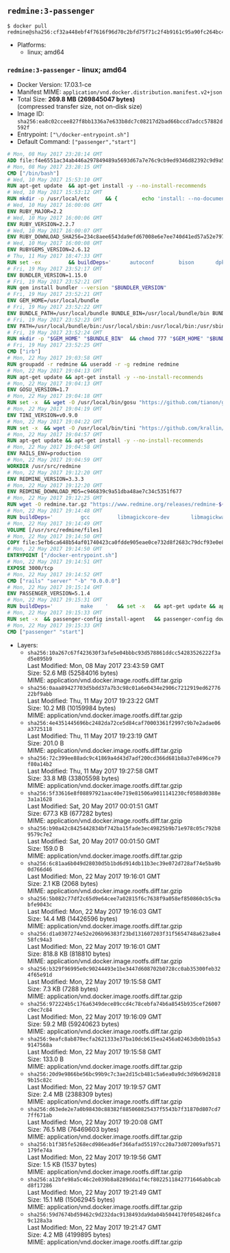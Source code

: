## `redmine:3-passenger`

```console
$ docker pull redmine@sha256:cf32a448ebf4f7616f96d70c2bfd75f71c2f4b9161c95a90fc264bc4a590df37
```

-	Platforms:
	-	linux; amd64

### `redmine:3-passenger` - linux; amd64

-	Docker Version: 17.03.1-ce
-	Manifest MIME: `application/vnd.docker.distribution.manifest.v2+json`
-	Total Size: **269.8 MB (269845047 bytes)**  
	(compressed transfer size, not on-disk size)
-	Image ID: `sha256:ea8c02ccee827f8bb1336a7e633b8dc7c08217d2bad66bccd7adcc57882d592f`
-	Entrypoint: `["\/docker-entrypoint.sh"]`
-	Default Command: `["passenger","start"]`

```dockerfile
# Mon, 08 May 2017 23:28:14 GMT
ADD file:f4e6551ac34ab446a297849489a5693d67a7e76c9cb9ed9346d82392c9d9a5fe in / 
# Mon, 08 May 2017 23:28:15 GMT
CMD ["/bin/bash"]
# Wed, 10 May 2017 15:53:10 GMT
RUN apt-get update 	&& apt-get install -y --no-install-recommends 		bzip2 		ca-certificates 		libffi-dev 		libgdbm3 		libssl-dev 		libyaml-dev 		procps 		zlib1g-dev 	&& rm -rf /var/lib/apt/lists/*
# Wed, 10 May 2017 15:53:12 GMT
RUN mkdir -p /usr/local/etc 	&& { 		echo 'install: --no-document'; 		echo 'update: --no-document'; 	} >> /usr/local/etc/gemrc
# Wed, 10 May 2017 16:00:06 GMT
ENV RUBY_MAJOR=2.2
# Wed, 10 May 2017 16:00:06 GMT
ENV RUBY_VERSION=2.2.7
# Wed, 10 May 2017 16:00:07 GMT
ENV RUBY_DOWNLOAD_SHA256=234c8aee6543da9efd67008e6e7ee740d41ed57a52e797f65043c3b5ec3bcb53
# Wed, 10 May 2017 16:00:08 GMT
ENV RUBYGEMS_VERSION=2.6.12
# Thu, 11 May 2017 18:47:33 GMT
RUN set -ex 		&& buildDeps=' 		autoconf 		bison 		dpkg-dev 		gcc 		libbz2-dev 		libgdbm-dev 		libglib2.0-dev 		libncurses-dev 		libreadline-dev 		libxml2-dev 		libxslt-dev 		make 		ruby 		wget 		xz-utils 	' 	&& apt-get update 	&& apt-get install -y --no-install-recommends $buildDeps 	&& rm -rf /var/lib/apt/lists/* 		&& wget -O ruby.tar.xz "https://cache.ruby-lang.org/pub/ruby/${RUBY_MAJOR%-rc}/ruby-$RUBY_VERSION.tar.xz" 	&& echo "$RUBY_DOWNLOAD_SHA256 *ruby.tar.xz" | sha256sum -c - 		&& mkdir -p /usr/src/ruby 	&& tar -xJf ruby.tar.xz -C /usr/src/ruby --strip-components=1 	&& rm ruby.tar.xz 		&& cd /usr/src/ruby 		&& { 		echo '#define ENABLE_PATH_CHECK 0'; 		echo; 		cat file.c; 	} > file.c.new 	&& mv file.c.new file.c 		&& autoconf 	&& gnuArch="$(dpkg-architecture --query DEB_BUILD_GNU_TYPE)" 	&& ./configure 		--build="$gnuArch" 		--disable-install-doc 		--enable-shared 	&& make -j "$(nproc)" 	&& make install 		&& apt-get purge -y --auto-remove $buildDeps 	&& cd / 	&& rm -r /usr/src/ruby 		&& gem update --system "$RUBYGEMS_VERSION"
# Fri, 19 May 2017 23:52:17 GMT
ENV BUNDLER_VERSION=1.15.0
# Fri, 19 May 2017 23:52:21 GMT
RUN gem install bundler --version "$BUNDLER_VERSION"
# Fri, 19 May 2017 23:52:21 GMT
ENV GEM_HOME=/usr/local/bundle
# Fri, 19 May 2017 23:52:22 GMT
ENV BUNDLE_PATH=/usr/local/bundle BUNDLE_BIN=/usr/local/bundle/bin BUNDLE_SILENCE_ROOT_WARNING=1 BUNDLE_APP_CONFIG=/usr/local/bundle
# Fri, 19 May 2017 23:52:23 GMT
ENV PATH=/usr/local/bundle/bin:/usr/local/sbin:/usr/local/bin:/usr/sbin:/usr/bin:/sbin:/bin
# Fri, 19 May 2017 23:52:24 GMT
RUN mkdir -p "$GEM_HOME" "$BUNDLE_BIN" 	&& chmod 777 "$GEM_HOME" "$BUNDLE_BIN"
# Fri, 19 May 2017 23:52:25 GMT
CMD ["irb"]
# Mon, 22 May 2017 19:03:58 GMT
RUN groupadd -r redmine && useradd -r -g redmine redmine
# Mon, 22 May 2017 19:04:13 GMT
RUN apt-get update && apt-get install -y --no-install-recommends 		ca-certificates 		wget 	&& rm -rf /var/lib/apt/lists/*
# Mon, 22 May 2017 19:04:13 GMT
ENV GOSU_VERSION=1.7
# Mon, 22 May 2017 19:04:18 GMT
RUN set -x 	&& wget -O /usr/local/bin/gosu "https://github.com/tianon/gosu/releases/download/$GOSU_VERSION/gosu-$(dpkg --print-architecture)" 	&& wget -O /usr/local/bin/gosu.asc "https://github.com/tianon/gosu/releases/download/$GOSU_VERSION/gosu-$(dpkg --print-architecture).asc" 	&& export GNUPGHOME="$(mktemp -d)" 	&& gpg --keyserver ha.pool.sks-keyservers.net --recv-keys B42F6819007F00F88E364FD4036A9C25BF357DD4 	&& gpg --batch --verify /usr/local/bin/gosu.asc /usr/local/bin/gosu 	&& rm -r "$GNUPGHOME" /usr/local/bin/gosu.asc 	&& chmod +x /usr/local/bin/gosu 	&& gosu nobody true
# Mon, 22 May 2017 19:04:19 GMT
ENV TINI_VERSION=v0.9.0
# Mon, 22 May 2017 19:04:22 GMT
RUN set -x 	&& wget -O /usr/local/bin/tini "https://github.com/krallin/tini/releases/download/$TINI_VERSION/tini" 	&& wget -O /usr/local/bin/tini.asc "https://github.com/krallin/tini/releases/download/$TINI_VERSION/tini.asc" 	&& export GNUPGHOME="$(mktemp -d)" 	&& gpg --keyserver ha.pool.sks-keyservers.net --recv-keys 6380DC428747F6C393FEACA59A84159D7001A4E5 	&& gpg --batch --verify /usr/local/bin/tini.asc /usr/local/bin/tini 	&& rm -r "$GNUPGHOME" /usr/local/bin/tini.asc 	&& chmod +x /usr/local/bin/tini 	&& tini -h
# Mon, 22 May 2017 19:04:57 GMT
RUN apt-get update && apt-get install -y --no-install-recommends 		imagemagick 		libmysqlclient18 		libpq5 		libsqlite3-0 				bzr 		git 		mercurial 		openssh-client 		subversion 	&& rm -rf /var/lib/apt/lists/*
# Mon, 22 May 2017 19:04:58 GMT
ENV RAILS_ENV=production
# Mon, 22 May 2017 19:04:59 GMT
WORKDIR /usr/src/redmine
# Mon, 22 May 2017 19:12:20 GMT
ENV REDMINE_VERSION=3.3.3
# Mon, 22 May 2017 19:12:20 GMT
ENV REDMINE_DOWNLOAD_MD5=c946839c9a51dba48ae7c34c5351f677
# Mon, 22 May 2017 19:12:25 GMT
RUN wget -O redmine.tar.gz "https://www.redmine.org/releases/redmine-${REDMINE_VERSION}.tar.gz" 	&& echo "$REDMINE_DOWNLOAD_MD5 redmine.tar.gz" | md5sum -c - 	&& tar -xvf redmine.tar.gz --strip-components=1 	&& rm redmine.tar.gz files/delete.me log/delete.me 	&& mkdir -p tmp/pdf public/plugin_assets 	&& chown -R redmine:redmine ./
# Mon, 22 May 2017 19:14:48 GMT
RUN buildDeps=' 		gcc 		libmagickcore-dev 		libmagickwand-dev 		libmysqlclient-dev 		libpq-dev 		libsqlite3-dev 		make 		patch 	' 	&& set -ex 	&& apt-get update && apt-get install -y $buildDeps --no-install-recommends 	&& rm -rf /var/lib/apt/lists/* 	&& bundle install --without development test 	&& for adapter in mysql2 postgresql sqlite3; do 		echo "$RAILS_ENV:" > ./config/database.yml; 		echo "  adapter: $adapter" >> ./config/database.yml; 		bundle install --without development test; 	done 	&& rm ./config/database.yml 	&& apt-get purge -y --auto-remove $buildDeps
# Mon, 22 May 2017 19:14:49 GMT
VOLUME [/usr/src/redmine/files]
# Mon, 22 May 2017 19:14:50 GMT
COPY file:5efb6ca648b54af01740423ca0fdde905eae0ce732d8f2683c79dcf93e0e86c5 in / 
# Mon, 22 May 2017 19:14:50 GMT
ENTRYPOINT ["/docker-entrypoint.sh"]
# Mon, 22 May 2017 19:14:51 GMT
EXPOSE 3000/tcp
# Mon, 22 May 2017 19:14:52 GMT
CMD ["rails" "server" "-b" "0.0.0.0"]
# Mon, 22 May 2017 19:15:14 GMT
ENV PASSENGER_VERSION=5.1.4
# Mon, 22 May 2017 19:15:31 GMT
RUN buildDeps=' 		make 	' 	&& set -x 	&& apt-get update && apt-get install -y --no-install-recommends $buildDeps && rm -rf /var/lib/apt/lists/* 	&& gem install passenger --version "$PASSENGER_VERSION" 	&& apt-get purge -y --auto-remove $buildDeps
# Mon, 22 May 2017 19:15:33 GMT
RUN set -x 	&& passenger-config install-agent 	&& passenger-config download-nginx-engine
# Mon, 22 May 2017 19:15:33 GMT
CMD ["passenger" "start"]
```

-	Layers:
	-	`sha256:10a267c67f423630f3afe5e04bbbc93d578861ddcc54283526222f3ad5e895b9`  
		Last Modified: Mon, 08 May 2017 23:43:59 GMT  
		Size: 52.6 MB (52584016 bytes)  
		MIME: application/vnd.docker.image.rootfs.diff.tar.gzip
	-	`sha256:0aaa89427703d5bdd37a7b3c98c01a6e0434e2906c7212919ed6277622bf9abb`  
		Last Modified: Thu, 11 May 2017 19:23:22 GMT  
		Size: 10.2 MB (10159984 bytes)  
		MIME: application/vnd.docker.image.rootfs.diff.tar.gzip
	-	`sha256:4e4351445696bc2482da72ce5d84caf70003361f2997c9b7e2adae06a3725118`  
		Last Modified: Thu, 11 May 2017 19:23:19 GMT  
		Size: 201.0 B  
		MIME: application/vnd.docker.image.rootfs.diff.tar.gzip
	-	`sha256:72c399ee88adc9c41869a4d43d7adf200cd366d681b8a37e8496ce79f80a14b2`  
		Last Modified: Thu, 11 May 2017 19:27:58 GMT  
		Size: 33.8 MB (33805598 bytes)  
		MIME: application/vnd.docker.image.rootfs.diff.tar.gzip
	-	`sha256:5f33616e8f08897921aac40e719e81506a9011141230cf0588d0388e3a1a1628`  
		Last Modified: Sat, 20 May 2017 00:01:51 GMT  
		Size: 677.3 KB (677282 bytes)  
		MIME: application/vnd.docker.image.rootfs.diff.tar.gzip
	-	`sha256:b90a42c8425442834bf742ba15fade3ec49825b9b71e978c05c792b89579c7e2`  
		Last Modified: Sat, 20 May 2017 00:01:50 GMT  
		Size: 159.0 B  
		MIME: application/vnd.docker.image.rootfs.diff.tar.gzip
	-	`sha256:6c81aa6b049d28030d5b1bd6d914db11b3ec39e072d728af74e5ba9b0d766d46`  
		Last Modified: Mon, 22 May 2017 19:16:01 GMT  
		Size: 2.1 KB (2068 bytes)  
		MIME: application/vnd.docker.image.rootfs.diff.tar.gzip
	-	`sha256:5b082c77df2c65d9e64cee7a02815f6c7638f9a058ef850860cb5c9abfe9043c`  
		Last Modified: Mon, 22 May 2017 19:16:03 GMT  
		Size: 14.4 MB (14426596 bytes)  
		MIME: application/vnd.docker.image.rootfs.diff.tar.gzip
	-	`sha256:d1a0307274e52e206b96383f23bd131607203f31f5654748a623a8e458fc94a3`  
		Last Modified: Mon, 22 May 2017 19:16:01 GMT  
		Size: 818.8 KB (818810 bytes)  
		MIME: application/vnd.docker.image.rootfs.diff.tar.gzip
	-	`sha256:b329f96995e0c90244493e1be3447d608702b0728cc0ab35300feb324f65e91d`  
		Last Modified: Mon, 22 May 2017 19:15:58 GMT  
		Size: 7.3 KB (7288 bytes)  
		MIME: application/vnd.docker.image.rootfs.diff.tar.gzip
	-	`sha256:972224b5c176a6349dece89ccd4c78cebfa74b6a8545b935cef26007c9ec7c84`  
		Last Modified: Mon, 22 May 2017 19:16:09 GMT  
		Size: 59.2 MB (59240623 bytes)  
		MIME: application/vnd.docker.image.rootfs.diff.tar.gzip
	-	`sha256:9eafc8ab870ecfa2621333e37ba10dcb615ea2456a02463db0b1b5a39147568a`  
		Last Modified: Mon, 22 May 2017 19:15:58 GMT  
		Size: 133.0 B  
		MIME: application/vnd.docker.image.rootfs.diff.tar.gzip
	-	`sha256:20d9e9866be56bc99b9c7c3ae2d15cb481c5a6ea0a9dc3d9b69d28189b15c82c`  
		Last Modified: Mon, 22 May 2017 19:19:57 GMT  
		Size: 2.4 MB (2388309 bytes)  
		MIME: application/vnd.docker.image.rootfs.diff.tar.gzip
	-	`sha256:d63ede2e7a0b98430c88382f885060825437f5543b7f31870d807cd77ff671ab`  
		Last Modified: Mon, 22 May 2017 19:20:08 GMT  
		Size: 76.5 MB (76469603 bytes)  
		MIME: application/vnd.docker.image.rootfs.diff.tar.gzip
	-	`sha256:b1f385fe5268ecd986ead6ef366afad55197cc20a73d072009afb571179fe74a`  
		Last Modified: Mon, 22 May 2017 19:19:56 GMT  
		Size: 1.5 KB (1537 bytes)  
		MIME: application/vnd.docker.image.rootfs.diff.tar.gzip
	-	`sha256:a12bfe98a5c46c2e039b8a8289dda1f4cf8022511842771646abbcabd8f17286`  
		Last Modified: Mon, 22 May 2017 19:21:49 GMT  
		Size: 15.1 MB (15062945 bytes)  
		MIME: application/vnd.docker.image.rootfs.diff.tar.gzip
	-	`sha256:59d7674bd59462c9d232dac9138493da9da04b5044170f0548246fca9c128a3a`  
		Last Modified: Mon, 22 May 2017 19:21:47 GMT  
		Size: 4.2 MB (4199895 bytes)  
		MIME: application/vnd.docker.image.rootfs.diff.tar.gzip
